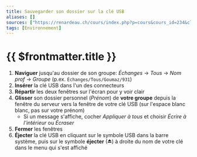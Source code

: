 ```yaml
---
title: Sauvegarder son dossier sur la clé USB
aliases: []
sources: ["https://renardeau.ch/cours/index.php?p=cours&cours_id=234&classe_id_selected=&matiere_id_selected=57"]
tags: [Environnement]
---
```


# {{ $frontmatter.title }}

1.  **Naviguer** jusqu'au dossier de son groupe: _Échanges_ → _Tous_ → _Nom prof_ → _Groupe_ (p.ex. `Échanges/Tous/Goumaz/931`)
2.  **Insérer** la clé USB dans l'un des connecteurs
3.  **Répartir** les deux fenêtres sur l'écran pour y voir clair
4.  **Glisser** son dossier personnel (_Prénom_) de **votre groupe** depuis la fenêtre du serveur vers la fenêtre de votre clé USB (sur l'espace blanc blanc, pas sur votre prénom)
	- Si un message s'affiche, cocher _Appliquer à tous_ et choisir _Écrire à l'intérieur_ ou _Écraser_
5. **Fermer** les fenêtres
6. **Éjecter** la clé USB en cliquant sur le symbole USB dans la barre système, puis sur le symbole **éjecter** (⏏) à droite du nom de votre clé dans le menu qui s'est affiché
